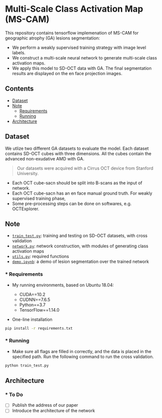 # Multi-Scale Class Activation Map (MS-CAM)
This repository contains tensorflow implemenation of MS-CAM for geographic atrophy (GA) lesions segmentation:
* We perform a weakly supervised training strategy with image level labels.
* We construct a multi-scale neural network to generate multi-scale class activation maps.
* We apply this model to SD-OCT data with GA. The final segmentation results are displayed on the en face projection images.


## Contents
- [Dataset](#Dataset)
- [Note](#Note)
	- [Requirements](#Requirements)
   	- [Running](#Running)
- [Architecture](#Architecture)

## Dataset
We utlize two different GA datasets to evaluate the model. Each dataset contains SD-OCT cubes with three dimensions. All the cubes contain the advanced non-exudative AMD with GA.
> Our datasets were acquired with a Cirrus OCT device from Stanford University.
* Each OCT cube-sacn should be split into B-scans as the input of network.
* Each OCT cube-sacn has an en face manual ground truth. For weakly supervised training phase, 
* Some pre-processing steps can be done on softwares, e.g. OCTExplorer.

## Note

* [`train_test.py`](train_test.py): training and testing on SD-OCT datasets, with cross validation
* [`network.py`](network.py): network construction, with modules of generating class activation maps
* [`utils.py`](utils.py): required functions
* [`demo.ipynb`](demo.ipynb): a demo of lesion segmentation over the trained network
### * Requirements
* My running environments, based on Ubuntu 18.04:
    * CUDA==10.2
    * CUDNN==7.6.5
    * Python==3.7
    * TensorFlow==1.14.0
    
* One-line installation
```sh
pip install -r requirements.txt
```

### * Running
* Make sure all flags are filled in correctly, and the data is placed in the specified path. Run the following command to run the cross validation.
```sh
python train_test.py
```

## Architecture

### * To Do
* [ ] Publish the address of our paper
* [ ] Introduce the architecture of the network
